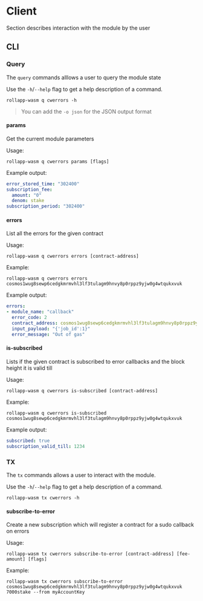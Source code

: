 # Client

Section describes interaction with the module by the user

## CLI

### Query

The `query` commands alllows a user to query the module state

Use the `-h`/`--help` flag to get a help description of a command.

`rollapp-wasm q cwerrors -h`

> You can add the `-o json` for the JSON output format

#### params

Get the current module parameters

Usage:

`rollapp-wasm q cwerrors params [flags]`

Example output:

```yaml
error_stored_time: "302400"
subscription_fee:
  amount: "0"
  denom: stake
subscription_period: "302400"
```

#### errors

List all the errors for the given contract

Usage:

`rollapp-wasm q cwerrors errors [contract-address]`

Example:

`rollapp-wasm q cwerrors errors cosmos1wug8sewp6cedgkmrmvhl3lf3tulagm9hnvy8p0rppz9yjw0g4wtqukxvuk`

Example output:

```yaml
errors:
- module_name: "callback"
  error_code: 2
  contract_address: cosmos1wug8sewp6cedgkmrmvhl3lf3tulagm9hnvy8p0rppz9yjw0g4wtqukxvuk
  input_payload: "{'job_id':1}"
  error_message: "Out of gas"
```

#### is-subscribed

Lists if the given contract is subscribed to error callbacks and the block height it is valid till

Usage:

`rollapp-wasm q cwerrors is-subscribed [contract-address]`

Example:

`rollapp-wasm q cwerrors is-subscribed cosmos1wug8sewp6cedgkmrmvhl3lf3tulagm9hnvy8p0rppz9yjw0g4wtqukxvuk`

Example output:

```yaml
subscribed: true
subscription_valid_till: 1234
```

### TX

The `tx` commands allows a user to interact with the module.

Use the `-h`/`--help` flag to get a help description of a command.

`rollapp-wasm tx cwerrors -h`


#### subscribe-to-error

Create a new subscription which will register a contract for a sudo callback on errors

Usage: 

`rollapp-wasm tx cwerrors subscribe-to-error [contract-address] [fee-amount] [flags]`

Example:

`rollapp-wasm tx cwerrors subscribe-to-error cosmos1wug8sewp6cedgkmrmvhl3lf3tulagm9hnvy8p0rppz9yjw0g4wtqukxvuk 7000stake --from myAccountKey`
